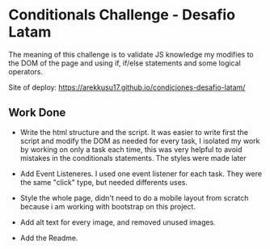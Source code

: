 # Conditionals Challenge - Desafio Latam

The meaning of this challenge is to validate JS knowledge my modifies to the DOM of the page and using if, if/else statements and some logical operators.

Site of deploy: https://arekkusu17.github.io/condiciones-desafio-latam/

## Work Done
- Write the html structure and the script.
It was easier to write first the script and modify the DOM as needed for every task, I isolated my work by working on only a task each time, this was very helpful to avoid mistakes in the conditionals statements. The styles were made later    

- Add Event Listeneres.
I used one event listener for each task. They were the same "click" type, but needed differents uses.
  
- Style the whole page, didn't need to do a mobile layout from scratch because i am working with bootstrap on this project.
- Add alt text for every image, and removed unused images.
- Add the Readme.
